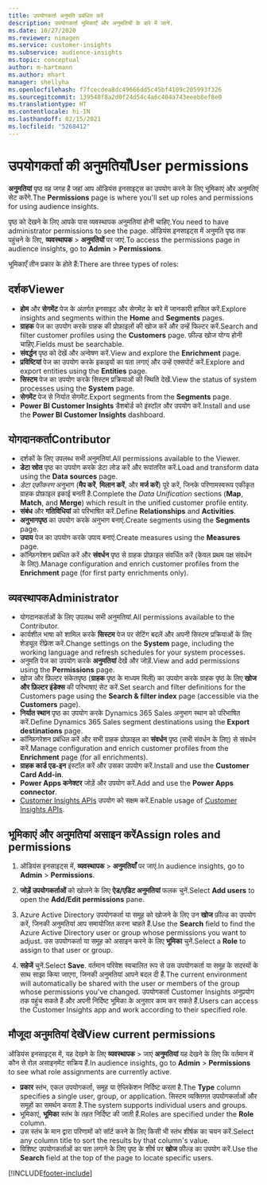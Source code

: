 ```yaml
---
title: उपयोगकर्ता अनुमति प्रबंधित करें
description: उपयोगकर्ता भूमिकाएँ और अनुमतियों के बारे में जानें.
ms.date: 10/27/2020
ms.reviewer: nimagen
ms.service: customer-insights
ms.subservice: audience-insights
ms.topic: conceptual
author: m-hartmann
ms.author: mhart
manager: shellyha
ms.openlocfilehash: f7fcecdea8dc49666dd5c45bf4109c205993f326
ms.sourcegitcommit: 139548f8a2d0f24d54c4a6c404a743eeeb8ef8e0
ms.translationtype: HT
ms.contentlocale: hi-IN
ms.lasthandoff: 02/15/2021
ms.locfileid: "5268412"
---
```

# <a name="user-permissions"></a><span data-ttu-id="69888-103">उपयोगकर्ता की अनुमतियाँ</span><span class="sxs-lookup"><span data-stu-id="69888-103">User permissions</span></span>

<span data-ttu-id="69888-104">**अनुमतियां** पृष्ठ वह जगह है जहां आप ऑडियंस इनसाइट्स का उपयोग करने के लिए भूमिकाएं और अनुमतिएं सेट करेंगे.</span><span class="sxs-lookup"><span data-stu-id="69888-104">The **Permissions** page is where you'll set up roles and permissions for using audience insights.</span></span>

<span data-ttu-id="69888-105">पृष्ठ को देखने के लिए आपके पास व्यवस्थापक अनुमतियां होनी चाहिए.</span><span class="sxs-lookup"><span data-stu-id="69888-105">You need to have administrator permissions to see the page.</span></span> <span data-ttu-id="69888-106">ऑडियंस इनसाइट्स में अनुमति पृष्ठ तक पहुंचने के लिए, **व्यवस्थापक** > **अनुमतियों** पर जाएं.</span><span class="sxs-lookup"><span data-stu-id="69888-106">To access the permissions page in audience insights, go to **Admin** > **Permissions**.</span></span>

<span data-ttu-id="69888-107">भूमिकाएँ तीन प्रकार के होते हैं:</span><span class="sxs-lookup"><span data-stu-id="69888-107">There are three types of roles:</span></span>

## <a name="viewer"></a><span data-ttu-id="69888-108">दर्शक</span><span class="sxs-lookup"><span data-stu-id="69888-108">Viewer</span></span>

- <span data-ttu-id="69888-109">**होम** और **सेगमेंट** पेज के अंतर्गत इनसाइट और सेगमेंट के बारे में जानकारी हासिल करें.</span><span class="sxs-lookup"><span data-stu-id="69888-109">Explore insights and segments within the **Home** and **Segments** pages.</span></span>
- <span data-ttu-id="69888-110">**ग्राहक** पेज का उपयोग करके ग्राहक की प्रोफ़ाइलों की खोज करें और उन्हें फिल्टर करें.</span><span class="sxs-lookup"><span data-stu-id="69888-110">Search and filter customer profiles using the **Customers** page.</span></span> <span data-ttu-id="69888-111">फ़ील्ड खोज योग्य होनी चाहिए.</span><span class="sxs-lookup"><span data-stu-id="69888-111">Fields must be searchable.</span></span>
- <span data-ttu-id="69888-112">**संवर्द्धन** पृष्ठ को देखें और अन्वेषण करें.</span><span class="sxs-lookup"><span data-stu-id="69888-112">View and explore the **Enrichment** page.</span></span>
- <span data-ttu-id="69888-113">**प्रविष्टियां** पेज का उपयोग करके इकाइयों का पता लगाएं और उन्हें एक्सपोर्ट करें.</span><span class="sxs-lookup"><span data-stu-id="69888-113">Explore and export entities using the **Entities** page.</span></span>
- <span data-ttu-id="69888-114">**सिस्टम** पेज का उपयोग करके सिस्टम प्रक्रियाओं की स्थिति देखें.</span><span class="sxs-lookup"><span data-stu-id="69888-114">View the status of system processes  using the **System** page.</span></span>
- <span data-ttu-id="69888-115">**सेगमेंट** पेज से निर्यात सेगमेंट.</span><span class="sxs-lookup"><span data-stu-id="69888-115">Export segments from the **Segments** page.</span></span>
- <span data-ttu-id="69888-116">**Power BI Customer Insights** डैशबोर्ड को इंस्टॉल और उपयोग करें.</span><span class="sxs-lookup"><span data-stu-id="69888-116">Install and use the **Power BI Customer Insights** dashboard.</span></span>

## <a name="contributor"></a><span data-ttu-id="69888-117">योगदानकर्ता</span><span class="sxs-lookup"><span data-stu-id="69888-117">Contributor</span></span>

- <span data-ttu-id="69888-118">दर्शकों के लिए उपलब्ध सभी अनुमतियां.</span><span class="sxs-lookup"><span data-stu-id="69888-118">All permissions available to the Viewer.</span></span>
- <span data-ttu-id="69888-119">**डेटा स्रोत** पृष्ठ का उपयोग करके डेटा लोड करें और रूपांतरित करें.</span><span class="sxs-lookup"><span data-stu-id="69888-119">Load and transform data using the **Data sources** page.</span></span>
- <span data-ttu-id="69888-120">*डेटा एकीकरण* अनुभाग (**मैप करें**, **मिलान करें**, और **मर्ज करें**) पूरे करें, जिनके परिणामस्वरूप एकीकृत ग्राहक प्रोफ़ाइल इकाई बनती है.</span><span class="sxs-lookup"><span data-stu-id="69888-120">Complete the *Data Unification* sections (**Map**, **Match**, and **Merge**) which result in the unified customer profile entity.</span></span>
- <span data-ttu-id="69888-121">**संबंध** और **गतिविधियां** को परिभाषित करें.</span><span class="sxs-lookup"><span data-stu-id="69888-121">Define **Relationships** and **Activities**.</span></span>
- <span data-ttu-id="69888-122">**अनुभागपृष्ठ** का उपयोग करके अनुभाग बनाएं.</span><span class="sxs-lookup"><span data-stu-id="69888-122">Create segments using the **Segments** page.</span></span>
- <span data-ttu-id="69888-123">**उपाय** पेज का उपयोग करके उपाय बनाएं.</span><span class="sxs-lookup"><span data-stu-id="69888-123">Create measures using the **Measures** page.</span></span>
- <span data-ttu-id="69888-124">कॉन्फ़िगरेशन प्रबंधित करें और **संवर्धन** पृष्ठ से ग्राहक प्रोफ़ाइल संवर्धित करें (केवल प्रथम पक्ष संवर्धन के लिए).</span><span class="sxs-lookup"><span data-stu-id="69888-124">Manage configuration and enrich customer profiles from the **Enrichment** page (for first party enrichments only).</span></span>

## <a name="administrator"></a><span data-ttu-id="69888-125">व्यवस्थापक</span><span class="sxs-lookup"><span data-stu-id="69888-125">Administrator</span></span>

- <span data-ttu-id="69888-126">योगदानकर्ताओं के लिए उपलब्ध सभी अनुमतियां.</span><span class="sxs-lookup"><span data-stu-id="69888-126">All permissions available to the Contributor.</span></span>
- <span data-ttu-id="69888-127">कार्यशील भाषा को शामिल करके **सिस्टम** पेज पर सेटिंग बदलें और अपनी सिस्टम प्रक्रियाओं के लिए शेड्यूल रीफ़्रेश करें.</span><span class="sxs-lookup"><span data-stu-id="69888-127">Change settings on the **System** page, including the working language and refresh schedules for your system processes.</span></span>
- <span data-ttu-id="69888-128">अनुमति पेज का उपयोग करके **अनुमतियां** देखें और जोड़ें.</span><span class="sxs-lookup"><span data-stu-id="69888-128">View and add permissions using the **Permissions** page.</span></span>
- <span data-ttu-id="69888-129">खोज और फ़िल्टर संकेतपृष्ठ (**ग्राहक** पृष्ठ के माध्यम मिली) का उपयोग करके ग्राहक पृष्ठ के लिए **खोज और फ़िल्टर इंडेक्स** की परिभाषाएं सेट करें.</span><span class="sxs-lookup"><span data-stu-id="69888-129">Set search and filter definitions for the Customers page using the **Search & filter index** page (accessible via the **Customers** page).</span></span>
- <span data-ttu-id="69888-130">**निर्यात स्थान** पृष्ठ का उपयोग करके Dynamics 365 Sales अनुभाग स्थान को परिभाषित करें.</span><span class="sxs-lookup"><span data-stu-id="69888-130">Define Dynamics 365 Sales segment destinations using the **Export destinations** page.</span></span>
- <span data-ttu-id="69888-131">कॉन्फ़िगरेशन प्रबंधित करें और सभी ग्राहक प्रोफ़ाइल का **संवर्धन** पृष्ठ (सभी संवर्धन के लिए) से संवर्धन करें.</span><span class="sxs-lookup"><span data-stu-id="69888-131">Manage configuration and enrich customer profiles from the **Enrichment** page (for all enrichments).</span></span>
- <span data-ttu-id="69888-132">**ग्राहक कार्ड एड-इन** इंस्टॉल करें और उसका उपयोग करें.</span><span class="sxs-lookup"><span data-stu-id="69888-132">Install and use the **Customer Card Add-in**.</span></span>
- <span data-ttu-id="69888-133">**Power Apps कनेक्टर** जोड़ें और उपयोग करें.</span><span class="sxs-lookup"><span data-stu-id="69888-133">Add and use the **Power Apps connector**.</span></span>
- <span data-ttu-id="69888-134">[Customer Insights APIs](apis.md) उपयोग को सक्षम करें.</span><span class="sxs-lookup"><span data-stu-id="69888-134">Enable usage of [Customer Insights APIs](apis.md).</span></span>

## <a name="assign-roles-and-permissions"></a><span data-ttu-id="69888-135">भूमिकाएं और अनुमतियां असाइन करें</span><span class="sxs-lookup"><span data-stu-id="69888-135">Assign roles and permissions</span></span>

1. <span data-ttu-id="69888-136">ऑडियंस इनसाइट्स में, **व्यवस्थापक** > **अनुमतियाँ** पर जाएं.</span><span class="sxs-lookup"><span data-stu-id="69888-136">In audience insights, go to **Admin** > **Permissions**.</span></span>

1. <span data-ttu-id="69888-137">**जोड़ें उपयोगकर्ताओं** को खोलने के लिए **ऐड/एडिट अनुमतियां** फलक चुनें.</span><span class="sxs-lookup"><span data-stu-id="69888-137">Select **Add users** to open the **Add/Edit permissions** pane.</span></span>

1. <span data-ttu-id="69888-138">Azure Active Directory उपयोगकर्ता या समूह को खोजने के लिए उन **खोज** फ़ील्ड का उपयोग करें, जिनकी अनुमतियां आप समायोजित करना चाहते हैं.</span><span class="sxs-lookup"><span data-stu-id="69888-138">Use the **Search** field to find the Azure Active Directory user or group whose permissions you want to adjust.</span></span> <span data-ttu-id="69888-139">उस उपयोगकर्ता या समूह को असाइन करने के लिए **भूमिका** चुनें.</span><span class="sxs-lookup"><span data-stu-id="69888-139">Select a **Role** to assign to that user or group.</span></span>

1. <span data-ttu-id="69888-140">**सहेजें** चुनें.</span><span class="sxs-lookup"><span data-stu-id="69888-140">Select **Save**.</span></span> <span data-ttu-id="69888-141">वर्तमान परिवेश स्वचालित रूप से उस उपयोगकर्ता या समूह के सदस्यों के साथ साझा किया जाएगा, जिनकी अनुमतियां आपने बदल दी हैं.</span><span class="sxs-lookup"><span data-stu-id="69888-141">The current environment will automatically be shared with the user or members of the group whose permissions you've changed.</span></span> <span data-ttu-id="69888-142">उपयोगकर्ता Customer Insights अनुप्रयोग तक पहुंच सकते हैं और अपनी निर्दिष्ट भूमिका के अनुसार काम कर सकते हैं.</span><span class="sxs-lookup"><span data-stu-id="69888-142">Users can access the Customer Insights app and work according to their specified role.</span></span>

## <a name="view-current-permissions"></a><span data-ttu-id="69888-143">मौजूदा अनुमतियां देखें</span><span class="sxs-lookup"><span data-stu-id="69888-143">View current permissions</span></span>

<span data-ttu-id="69888-144">ऑडियंस इनसाइट्स में, यह देखने के लिए **व्यवस्थापक** > जाएं **अनुमतियां** यह देखने के लिए कि वर्तमान में कौन से रोल असाइनमेंट सक्रिय हैं.</span><span class="sxs-lookup"><span data-stu-id="69888-144">In audience insights, go to **Admin** > **Permissions** to see what role assignments are currently active.</span></span>

- <span data-ttu-id="69888-145">**प्रकार** स्तंभ, एकल उपयोगकर्ता, समूह या ऐप्लिकेशन निर्दिष्ट करता है.</span><span class="sxs-lookup"><span data-stu-id="69888-145">The **Type** column specifies a single user, group, or application.</span></span> <span data-ttu-id="69888-146">सिस्टम व्यक्तिगत उपयोगकर्ताओं और समूहों का समर्थन करता है.</span><span class="sxs-lookup"><span data-stu-id="69888-146">The system supports individual users and groups.</span></span>
- <span data-ttu-id="69888-147">भूमिकाएं, **भूमिका** स्तंभ के तहत निर्दिष्ट की जाती हैं.</span><span class="sxs-lookup"><span data-stu-id="69888-147">Roles are specified under the **Role** column.</span></span>
- <span data-ttu-id="69888-148">उस स्तंभ के मान द्वारा परिणामों को सॉर्ट करने के लिए किसी भी स्तंभ शीर्षक का चयन करें.</span><span class="sxs-lookup"><span data-stu-id="69888-148">Select any column title to sort the results by that column's value.</span></span>
- <span data-ttu-id="69888-149">विशिष्ट उपयोगकर्ताओं का पता लगाने के लिए पृष्ठ के शीर्ष पर **खोज** फ़ील्ड का उपयोग करें.</span><span class="sxs-lookup"><span data-stu-id="69888-149">Use the **Search** field at the top of the page to locate specific users.</span></span>


[!INCLUDE[footer-include](../includes/footer-banner.md)]